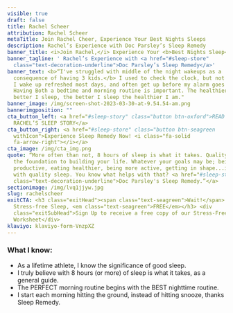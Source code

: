 ```yaml
---
visible: true
draft: false
title: Rachel Scheer
attribution: Rachel Scheer
metaTitle: Join Rachel Cheer, Experience Your Best Nights Sleeps
description: Rachel’s Experience with Doc Parsley’s Sleep Remedy
banner_title: <i>Join Rachel,</i> Experience Your <b>Best Nights Sleep</b>
banner_tagline: ' Rachel’s Experience with <a href="#sleep-store"
  class="text-decoration-underline">Doc Parsley’s Sleep Remedy</a>'
banner_text: <b>“I've struggled with middle of the night wakeups as a
  consequence of having 3 kids.</b> I used to check the clock, but not anymore.
  I wake up refreshed most days, and often get up before my alarm goes off.
  Having Both a bedtime and morning routine is important. The healthier I am the
  better I sleep, the better I sleep the healthier I am."
banner_image: /img/screen-shot-2023-03-30-at-9.54.54-am.png
bannerimgposition: ""
cta_button_left: <a href="#sleep-story" class="button btn-oxford">READ DR.
  RACHEL’S SLEEP STORY</a>
cta_button_right: <a href="#sleep-store" class="button btn-seagreen
  withIcon">Experience Sleep Remedy Now! <i class="fa-solid
  fa-arrow-right"></i></a>
cta_image: /img/cta_img.png
quote: “More often than not, 8 hours of sleep is what it takes. Quality sleep is
  the foundation to building your life. Whatever your goals may be; being more
  productive, eating healthier, being more active, getting in shape...it starts
  with quality sleep. You know what helps with that? <a href="#sleep-store"
  class="text-decoration-underline">Doc Parsley's Sleep Remedy.”</a>
sectionimage: /img/lvq1jjyw.jpg
slug: rachelscheer
exitCTA: <h3 class="exitHead"><span class="text-seagreen">Wait!</span> Get
  Stress-free Sleep, <em class="text-seagreen">FREE</em></h3> <div
  class="exitSubHead">Sign Up to receive a free copy of our Stress-Free Sleep
  Worksheet</div>
klaviyo: klaviyo-form-VnzpXZ
---
```

### What I know:

* As a lifetime athlete, I know the significance of good sleep.
* I truly believe with 8 hours (or more) of sleep is what it takes, as a general guide.
* The PERFECT morning routine begins with the BEST nighttime routine.
* I start each morning hitting the ground, instead of hitting snooze, thanks Sleep Remedy.